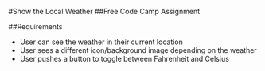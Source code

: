 #Show the Local Weather
##Free Code Camp Assignment

##Requirements
* User can see the weather in their current location
* User sees a different icon/background image depending on the weather
* User pushes a button to toggle between Fahrenheit and Celsius
